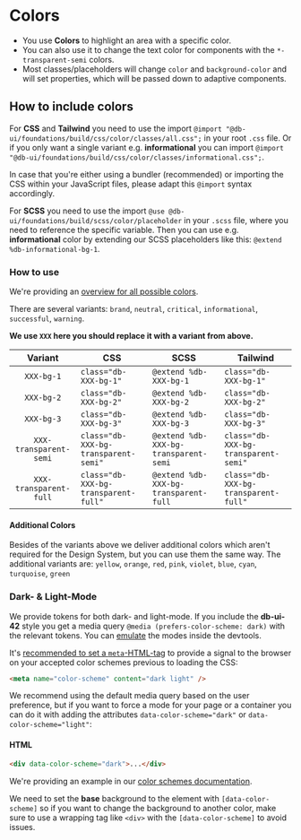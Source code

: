 # Colors

-   You use **Colors** to highlight an area with a specific color.
-   You can also use it to change the text color for components with the `*-transparent-semi` colors.
-   Most classes/placeholders will change `color` and `background-color` and will set properties, which will be passed down to adaptive components.

## How to include colors

For **CSS** and **Tailwind** you need to use the import `@import "@db-ui/foundations/build/css/color/classes/all.css";` in your root `.css` file.
Or if you only want a single variant e.g. **informational** you can import `@import "@db-ui/foundations/build/css/color/classes/informational.css";`.

In case that you're either using a bundler (recommended) or importing the CSS within your JavaScript files, please adapt this `@import` syntax accordingly.

For **SCSS** you need to use the import `@use @db-ui/foundations/build/scss/color/placeholder` in your `.scss` file, where you need to reference the specific variable.
Then you can use e.g. **informational** color by extending our SCSS placeholders like this: `@extend %db-informational-bg-1`.

### How to use

We're providing an [overview for all possible colors](./overview).

There are several variants: `brand`, `neutral`, `critical`, `informational`, `successful`, `warning`.

**We use `XXX` here you should replace it with a variant from above.**

|        Variant         | CSS                                  | SCSS                                  | Tailwind                             |
| :--------------------: | ------------------------------------ | ------------------------------------- | ------------------------------------ |
|       `XXX-bg-1`       | `class="db-XXX-bg-1"`                | `@extend %db-XXX-bg-1`                | `class="db-XXX-bg-1"`                |
|       `XXX-bg-2`       | `class="db-XXX-bg-2"`                | `@extend %db-XXX-bg-2`                | `class="db-XXX-bg-2"`                |
|       `XXX-bg-3`       | `class="db-XXX-bg-3"`                | `@extend %db-XXX-bg-3`                | `class="db-XXX-bg-3"`                |
| `XXX-transparent-semi` | `class="db-XXX-bg-transparent-semi"` | `@extend %db-XXX-bg-transparent-semi` | `class="db-XXX-bg-transparent-semi"` |
| `XXX-transparent-full` | `class="db-XXX-bg-transparent-full"` | `@extend %db-XXX-bg-transparent-full` | `class="db-XXX-bg-transparent-full"` |

#### Additional Colors

Besides of the variants above we deliver additional colors which aren't required for the Design System, but you can use them the same way. The additional variants are:
`yellow`, `orange`, `red`, `pink`, `violet`, `blue`,
`cyan`, `turquoise`, `green`

### Dark- & Light-Mode

We provide tokens for both dark- and light-mode. If you include the **db-ui-42** style you get a media query `@media (prefers-color-scheme: dark)` with the relevant tokens. You can [emulate](https://developer.chrome.com/docs/devtools/rendering/emulate-css/) the modes inside the devtools.

It's [recommended to set a `meta`-HTML-tag](https://web.dev/articles/color-scheme#the_color-scheme_meta_tag) to provide a signal to the browser on your accepted color schemes previous to loading the CSS:

```html
<meta name="color-scheme" content="dark light" />
```

We recommend using the default media query based on the user preference, but if you want to force a mode for your page or a container you can do it with adding the attributes `data-color-scheme="dark"` or `data-color-scheme="light"`:

#### HTML

```html
<div data-color-scheme="dark">...</div>
```

We're providing an example in our [color schemes documentation](./color-schemes).

We need to set the **base** background to the element with `[data-color-scheme]` so if you want to change the background to another color, make sure to use a wrapping tag like `<div>` with the `[data-color-scheme]` to avoid issues.
